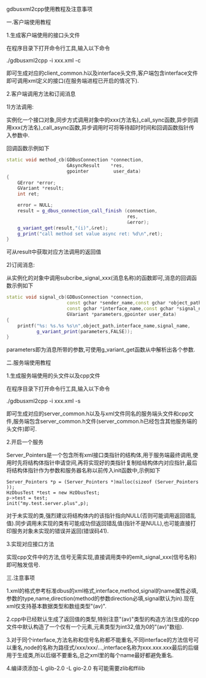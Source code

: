 gdbusxml2cpp使用教程及注意事项

一.客户端使用教程

1.生成客户端使用的接口头文件

在程序目录下打开命令行工具,输入以下命令

./gdbusxml2cpp -i xxx.xml -c

即可生成对应的client_common.h以及interface头文件,客户端包含interface文件即可调用xml定义的接口(在服务端进程已开启的情况下).

2.客户端调用方法和订阅消息

1)方法调用:

实例化一个接口对象,同步方式调用对象中的xxx(方法名)_call_sync函数,异步则调用xxx(方法名)_call_async函数,异步调用时可将等待超时时间和回调函数指针传入参数中.

回调函数示例如下

```c++
static void method_cb(GDBusConnection *connection,
                      GAsyncResult    *res,
                      gpointer         user_data)
{
    GError *error;
    GVariant *result;
    int ret;

    error = NULL;
    result = g_dbus_connection_call_finish (connection,
                                            res,
                                            &error);
    g_variant_get(result,"(i)",&ret);
    g_print("call method set value async ret: %d\n",ret);
}
```

可从result中获取对应方法调用的返回值

2)订阅消息:

从实例化的对象中调用subcribe_signal_xxx(消息名称)的函数即可,消息的回调函数示例如下

```c++
static void signal_cb(GDBusConnection *connection,
                      const gchar *sender_name,const gchar *object_path,
                      const gchar *interface_name,const gchar *signal_name,
                      GVariant *parameters,gpointer user_data)
{
    printf("%s: %s.%s %s\n",object_path,interface_name,signal_name,
           g_variant_print(parameters,FALSE));
}
```

parameters即为消息所带的参数,可使用g_variant_get函数从中解析出各个参数.

二.服务端使用教程

1.生成服务端使用的头文件以及cpp文件

在程序目录下打开命令行工具,输入以下命令

./gdbusxml2cpp -i xxx.xml -s

即可生成对应的server_common.h以及与xml文件同名的服务端头文件和cpp文件,服务端包含server_common.h文件(server_common.h已经包含其他服务端的头文件)即可.

2.开启一个服务

Server_Pointers是一个包含所有xml接口类指针的结构体,用于服务端最终调用,使用时先将结构体指针申请空间,再将实现好的类指针复制给结构体内对应指针,最后将结构体指针作为参数和服务器名称以前传入init函数中,示例如下

```
Server_Pointers *p = (Server_Pointers *)malloc(sizeof (Server_Pointers ));
HzDbusTest *test = new HzDbusTest;
p->test = test;
init("my.test.server.plus",p);
```

对于未实现的类,强烈建议将结构体内的该指针指向NULL(否则可能调用返回错乱值).同步调用未实现的类有可能成功但返回错乱值(指针不是NULL),也可能直接打印服务对象未实现的错误并返回(错误码41).

3.实现对应接口方法

实现cpp文件中的方法,信号无需实现,直接调用类中的emit_signal_xxx(信号名称)即可触发信号.

三.注意事项

1.xml的格式参考标准dbus的xml格式,interface,method,signal的name属性必填,参数的type,name,direction(method的参数direction必填,signal默认为in).现在xml仅支持基本数据类型和数组类型"(av)".

2.cpp中已经默认生成了返回值的类型,特别注意"(av)"类型的构造方法(生成的cpp文件中默认构造了一个仅有一个元素,元素类型为int32,值为0的"(av)"数组).

3.对于同个interface,方法名称和信号名称都不能重名,不同interface的方法信号可以重名,node的名称为路径式/xxx/xxx/...,interface名称为xxx.xxx.xxx最后的后缀用于生成类,所以后缀不要重名,总之xml里的每个name最好都避免重名.

4.编译须添加-L glib-2.0 -L gio-2.0 有可能需要zlib和ffilib







